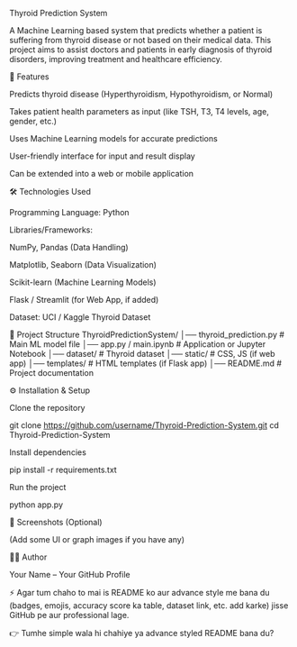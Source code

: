 Thyroid Prediction System

A Machine Learning based system that predicts whether a patient is suffering from thyroid disease or not based on their medical data.
This project aims to assist doctors and patients in early diagnosis of thyroid disorders, improving treatment and healthcare efficiency.

🚀 Features

Predicts thyroid disease (Hyperthyroidism, Hypothyroidism, or Normal)

Takes patient health parameters as input (like TSH, T3, T4 levels, age, gender, etc.)

Uses Machine Learning models for accurate predictions

User-friendly interface for input and result display

Can be extended into a web or mobile application

🛠️ Technologies Used

Programming Language: Python

Libraries/Frameworks:

NumPy, Pandas (Data Handling)

Matplotlib, Seaborn (Data Visualization)

Scikit-learn (Machine Learning Models)

Flask / Streamlit (for Web App, if added)

Dataset: UCI / Kaggle Thyroid Dataset

📂 Project Structure
ThyroidPredictionSystem/
│── thyroid_prediction.py        # Main ML model file
│── app.py / main.ipynb          # Application or Jupyter Notebook
│── dataset/                     # Thyroid dataset
│── static/                      # CSS, JS (if web app)
│── templates/                   # HTML templates (if Flask app)
│── README.md                    # Project documentation

⚙️ Installation & Setup

Clone the repository

git clone https://github.com/username/Thyroid-Prediction-System.git
cd Thyroid-Prediction-System


Install dependencies

pip install -r requirements.txt


Run the project

python app.py

📸 Screenshots (Optional)

(Add some UI or graph images if you have any)

👨‍💻 Author

Your Name – Your GitHub Profile

⚡ Agar tum chaho to mai is README ko aur advance style me bana du (badges, emojis, accuracy score ka table, dataset link, etc. add karke) jisse GitHub pe aur professional lage.

👉 Tumhe simple wala hi chahiye ya advance styled README bana du?
